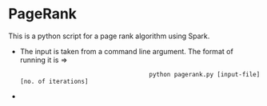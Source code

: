 # PageRank
This is a python script for a page rank algorithm using Spark.

- The input is taken from a command line argument. The format of running it is =>
                                          
                                          python pagerank.py [input-file] [no. of iterations]

-
